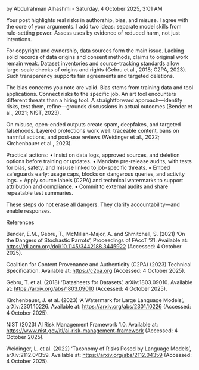 by Abdulrahman Alhashmi - Saturday, 4 October 2025, 3:01 AM

Your post highlights real risks in authorship, bias, and misuse. I agree with the core of your arguments. I add two ideas: separate model skills from rule-setting power. Assess uses by evidence of reduced harm, not just intentions.

For copyright and ownership, data sources form the main issue. Lacking solid records of data origins and consent methods, claims to original work remain weak. Dataset inventories and source-tracking standards allow large-scale checks of origins and rights (Gebru et al., 2018; C2PA, 2023). Such transparency supports fair agreements and targeted deletions.

The bias concerns you note are valid. Bias stems from training data and tool applications. Connect risks to the specific job. An art tool encounters different threats than a hiring tool. A straightforward approach—identify risks, test them, refine—grounds discussions in actual outcomes (Bender et al., 2021; NIST, 2023).

On misuse, open-ended outputs create spam, deepfakes, and targeted falsehoods. Layered protections work well: traceable content, bans on harmful actions, and post-use reviews (Weidinger et al., 2022; Kirchenbauer et al., 2023).

Practical actions: • Insist on data logs, approved sources, and deletion options before training or updates. • Mandate pre-release audits, with tests for bias, safety, and misuse linked to job-specific threats. • Embed safeguards early: usage caps, blocks on dangerous queries, and activity logs. • Apply source labels (C2PA) and technical watermarks to support attribution and compliance. • Commit to external audits and share repeatable test summaries.

These steps do not erase all dangers. They clarify accountability—and enable responses.



References

Bender, E.M., Gebru, T., McMillan-Major, A. and Shmitchell, S. (2021) ‘On the Dangers of Stochastic Parrots’, Proceedings of FAccT ’21. Available at: https://dl.acm.org/doi/10.1145/3442188.3445922 (Accessed: 4 October 2025).

Coalition for Content Provenance and Authenticity (C2PA) (2023) Technical Specification. Available at: https://c2pa.org (Accessed: 4 October 2025).

Gebru, T. et al. (2018) ‘Datasheets for Datasets’, arXiv:1803.09010. Available at: https://arxiv.org/abs/1803.09010 (Accessed: 4 October 2025).

Kirchenbauer, J. et al. (2023) ‘A Watermark for Large Language Models’, arXiv:2301.10226. Available at: https://arxiv.org/abs/2301.10226 (Accessed: 4 October 2025).

NIST (2023) AI Risk Management Framework 1.0. Available at: https://www.nist.gov/itl/ai-risk-management-framework (Accessed: 4 October 2025).

Weidinger, L. et al. (2022) ‘Taxonomy of Risks Posed by Language Models’, arXiv:2112.04359. Available at: https://arxiv.org/abs/2112.04359 (Accessed: 4 October 2025).

